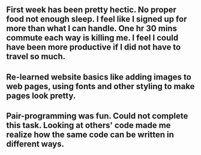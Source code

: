 ## First week has been pretty hectic. No proper food not enough sleep. I feel like I signed up for more than what I can handle. One hr 30 mins commute each way is killing me. I feel I could have been more productive if I did not have to travel so much.

## Re-learned website basics like adding images to web pages, using fonts and other styling to make pages look pretty.

## Pair-programming was fun. Could not complete this task. Looking at others' code made me realize how the same code can be written in different ways.
